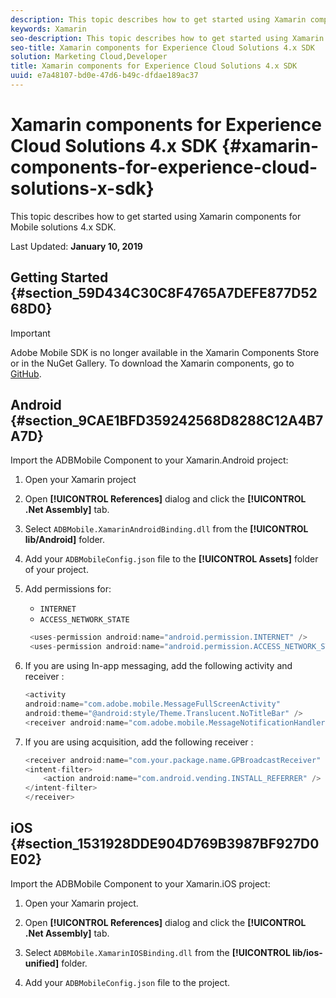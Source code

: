 ```yaml
---
description: This topic describes how to get started using Xamarin components for Mobile solutions 4.x SDK.
keywords: Xamarin
seo-description: This topic describes how to get started using Xamarin components for Mobile solutions 4.x SDK.
seo-title: Xamarin components for Experience Cloud Solutions 4.x SDK
solution: Marketing Cloud,Developer
title: Xamarin components for Experience Cloud Solutions 4.x SDK
uuid: e7a48107-bd0e-47d6-b49c-dfdae189ac37
---
```


# Xamarin components for Experience Cloud Solutions 4.x SDK {#xamarin-components-for-experience-cloud-solutions-x-sdk}

This topic describes how to get started using Xamarin components for Mobile solutions 4.x SDK.

Last Updated: **January 10, 2019**

## Getting Started {#section_59D434C30C8F4765A7DEFE877D5268D0}

>[!IMPORTANT]
>
>Adobe Mobile SDK is no longer available in the Xamarin Components Store or in the NuGet Gallery. To download the Xamarin components, go to [GitHub](https://github.com/Adobe-Marketing-Cloud/mobile-services).


## Android {#section_9CAE1BFD359242568D8288C12A4B7A7D}

Import the ADBMobile Component to your Xamarin.Android project:

1. Open your Xamarin project 

1. Open **[!UICONTROL References]** dialog and click the **[!UICONTROL .Net Assembly]** tab. 

1. Select `ADBMobile.XamarinAndroidBinding.dll` from the **[!UICONTROL lib/Android]** folder. 

1. Add your `ADBMobileConfig.json` file to the **[!UICONTROL Assets]** folder of your project. 

1. Add permissions for:

   * `INTERNET` 
   * `ACCESS_NETWORK_STATE`


   ```java
    <uses-permission android:name="android.permission.INTERNET" />
    <uses-permission android:name="android.permission.ACCESS_NETWORK_STATE" />
    ```

1. If you are using In-app messaging, add the following activity and receiver :

    ```java
    <activity 
    android:name="com.adobe.mobile.MessageFullScreenActivity" 
    android:theme="@android:style/Theme.Translucent.NoTitleBar" />
    <receiver android:name="com.adobe.mobile.MessageNotificationHandler" />
    ```

1. If you are using acquisition, add the following receiver :

    ```java
    <receiver android:name="com.your.package.name.GPBroadcastReceiver" android:exported="true">
    <intent-filter>
        <action android:name="com.android.vending.INSTALL_REFERRER" />
    </intent-filter>
    </receiver>
    ```

## iOS {#section_1531928DDE904D769B3987BF927D0E02}

Import the ADBMobile Component to your Xamarin.iOS project:

1. Open your Xamarin project. 
1. Open **[!UICONTROL References]** dialog and click the **[!UICONTROL .Net Assembly]** tab. 

1. Select `ADBMobile.XamarinIOSBinding.dll` from the **[!UICONTROL lib/ios-unified]** folder. 

1. Add your `ADBMobileConfig.json` file to the project.


